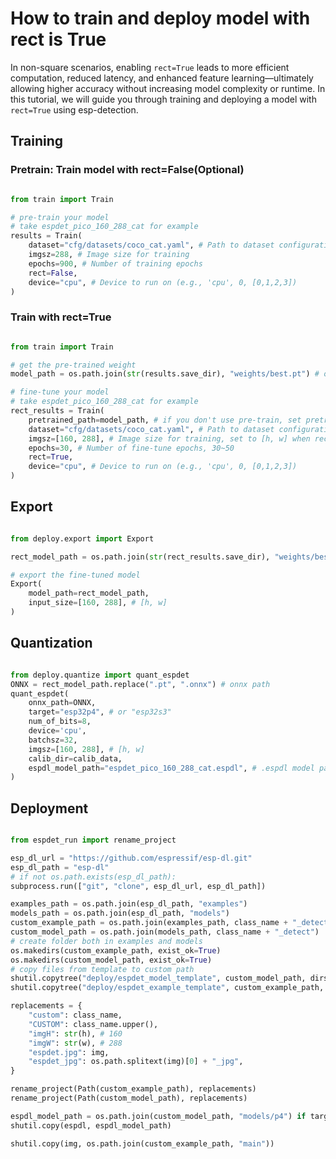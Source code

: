 # How to train and deploy model with rect is True

In non-square scenarios, enabling ```rect=True``` leads to more efficient computation, reduced latency, and enhanced feature learning—ultimately allowing higher accuracy without increasing model complexity or runtime.
In this tutorial, we will guide you through training and deploying a model with ```rect=True``` using esp-detection.


## Training

### Pretrain: Train model with rect=False(Optional)

```python

from train import Train

# pre-train your model
# take espdet_pico_160_288_cat for example
results = Train(
    dataset="cfg/datasets/coco_cat.yaml", # Path to dataset configuration file
    imgsz=288, # Image size for training
    epochs=900, # Number of training epochs
    rect=False,
    device="cpu", # Device to run on (e.g., 'cpu', 0, [0,1,2,3])
)

```

### Train with rect=True

```python

from train import Train

# get the pre-trained weight
model_path = os.path.join(str(results.save_dir), "weights/best.pt") # optional, use the pre-trained model weights

# fine-tune your model
# take espdet_pico_160_288_cat for example
rect_results = Train(
    pretrained_path=model_path, # if you don't use pre-train, set pretrained_path=None
    dataset="cfg/datasets/coco_cat.yaml", # Path to dataset configuration file
    imgsz=[160, 288], # Image size for training, set to [h, w] when rect=True
    epochs=30, # Number of fine-tune epochs, 30~50
    rect=True,
    device="cpu", # Device to run on (e.g., 'cpu', 0, [0,1,2,3])
)

```
## Export

```python

from deploy.export import Export

rect_model_path = os.path.join(str(rect_results.save_dir), "weights/best.pt")

# export the fine-tuned model
Export(
    model_path=rect_model_path,
    input_size=[160, 288], # [h, w]
)

```
## Quantization

```python

from deploy.quantize import quant_espdet
ONNX = rect_model_path.replace(".pt", ".onnx") # onnx path
quant_espdet(
    onnx_path=ONNX,
    target="esp32p4", # or "esp32s3"
    num_of_bits=8,
    device='cpu',
    batchsz=32,
    imgsz=[160, 288], # [h, w]
    calib_dir=calib_data,
    espdl_model_path="espdet_pico_160_288_cat.espdl", # .espdl model path
)
```

## Deployment

```python

from espdet_run import rename_project

esp_dl_url = "https://github.com/espressif/esp-dl.git"
esp_dl_path = "esp-dl"
# if not os.path.exists(esp_dl_path):
subprocess.run(["git", "clone", esp_dl_url, esp_dl_path])

examples_path = os.path.join(esp_dl_path, "examples")
models_path = os.path.join(esp_dl_path, "models")
custom_example_path = os.path.join(examples_path, class_name + "_detect")
custom_model_path = os.path.join(models_path, class_name + "_detect")
# create folder both in examples and models
os.makedirs(custom_example_path, exist_ok=True)
os.makedirs(custom_model_path, exist_ok=True)
# copy files from template to custom path
shutil.copytree("deploy/espdet_model_template", custom_model_path, dirs_exist_ok=True)
shutil.copytree("deploy/espdet_example_template", custom_example_path, dirs_exist_ok=True)

replacements = {
    "custom": class_name,
    "CUSTOM": class_name.upper(),
    "imgH": str(h), # 160
    "imgW": str(w), # 288
    "espdet.jpg": img,
    "espdet_jpg": os.path.splitext(img)[0] + "_jpg",
}

rename_project(Path(custom_example_path), replacements)
rename_project(Path(custom_model_path), replacements)

espdl_model_path = os.path.join(custom_model_path, "models/p4") if target == "esp32p4" else os.path.join(custom_model_path, "models/s3")
shutil.copy(espdl, espdl_model_path)

shutil.copy(img, os.path.join(custom_example_path, "main"))
```
